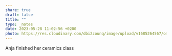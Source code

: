 ```yaml
---
share: true
draft: false
title: ""
type: _notes
date: 2023-05-28 11:02:56 +0200
photo: https://res.cloudinary.com/dbi2zounq/image/upload/v1685264567/omiw57vpjne6scghjjo1.jpg
---
```


Anja finished her ceramics class
